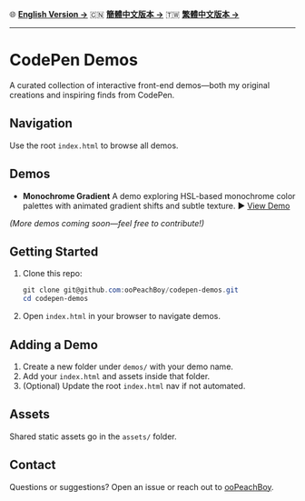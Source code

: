 🌐 **[English Version →](./README-en.md)**
🇨🇳 **[簡體中文版本 →](./README.md)**
🇹🇼 **[繁體中文版本 →](./README-TW.md)**

---

# CodePen Demos

A curated collection of interactive front-end demos—both my original creations and inspiring finds from CodePen.

## Navigation

Use the root `index.html` to browse all demos.

## Demos

- **Monochrome Gradient**
	A demo exploring HSL-based monochrome color palettes with animated gradient shifts and subtle texture.
	▶️ [View Demo](demos/monochrome-gradient/index.html)

*(More demos coming soon—feel free to contribute!)*

## Getting Started

1. Clone this repo:
	 ```powershell
	 git clone git@github.com:ooPeachBoy/codepen-demos.git
	 cd codepen-demos
	 ```
2. Open `index.html` in your browser to navigate demos.

## Adding a Demo

1. Create a new folder under `demos/` with your demo name.
2. Add your `index.html` and assets inside that folder.
3. (Optional) Update the root `index.html` nav if not automated.

## Assets

Shared static assets go in the `assets/` folder.

## Contact

Questions or suggestions? Open an issue or reach out to [ooPeachBoy](https://github.com/ooPeachBoy).